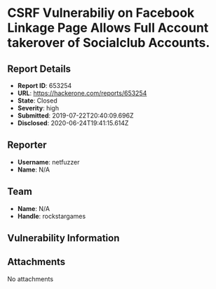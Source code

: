 # CSRF Vulnerabiliy on Facebook Linkage Page Allows Full Account takerover of Socialclub Accounts.

## Report Details
- **Report ID**: 653254
- **URL**: https://hackerone.com/reports/653254
- **State**: Closed
- **Severity**: high
- **Submitted**: 2019-07-22T20:40:09.696Z
- **Disclosed**: 2020-06-24T19:41:15.614Z

## Reporter
- **Username**: netfuzzer
- **Name**: N/A

## Team
- **Name**: N/A
- **Handle**: rockstargames

## Vulnerability Information


## Attachments
No attachments
